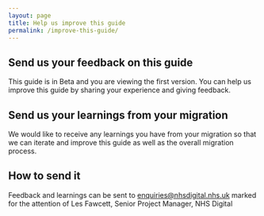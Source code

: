 ```yaml
---
layout: page
title: Help us improve this guide
permalink: /improve-this-guide/
---
```


## Send us your feedback on this guide

This guide is in Beta and you are viewing the first version. You can help us improve this guide by sharing your experience and giving feedback.


## Send us your learnings from your migration

We would like to receive any learnings you have from your migration so that we can iterate and improve this guide as well as the overall migration process.


## How to send it

Feedback and learnings can be sent to enquiries@nhsdigital.nhs.uk marked for the attention of Les Fawcett, Senior Project Manager, NHS Digital